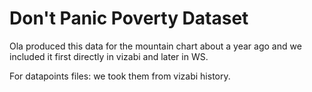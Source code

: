 # Don't Panic Poverty Dataset

Ola produced this data for the mountain chart about a year ago and we 
included it first directly in vizabi and later in WS. 

For datapoints files: we took them from vizabi history.
